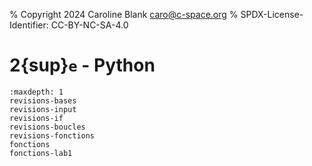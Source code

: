 % Copyright 2024 Caroline Blank <caro@c-space.org>
% SPDX-License-Identifier: CC-BY-NC-SA-4.0

# 2{sup}`e` - Python

```{toctree}
:maxdepth: 1
revisions-bases
revisions-input
revisions-if
revisions-boucles
revisions-fonctions
fonctions
fonctions-lab1
```
